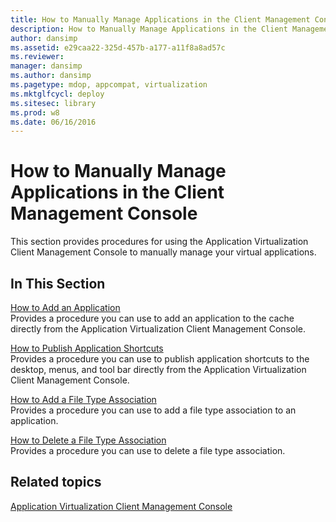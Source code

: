```yaml
---
title: How to Manually Manage Applications in the Client Management Console
description: How to Manually Manage Applications in the Client Management Console
author: dansimp
ms.assetid: e29caa22-325d-457b-a177-a11f8a8ad57c
ms.reviewer: 
manager: dansimp
ms.author: dansimp
ms.pagetype: mdop, appcompat, virtualization
ms.mktglfcycl: deploy
ms.sitesec: library
ms.prod: w8
ms.date: 06/16/2016
---
```



# How to Manually Manage Applications in the Client Management Console


This section provides procedures for using the Application Virtualization Client Management Console to manually manage your virtual applications.

## In This Section


<a href="" id="how-to-add-an-application"></a>[How to Add an Application](how-to-add-an-application.md)  
Provides a procedure you can use to add an application to the cache directly from the Application Virtualization Client Management Console.

<a href="" id="how-to-publish-application-shortcuts"></a>[How to Publish Application Shortcuts](how-to-publish-application-shortcuts.md)  
Provides a procedure you can use to publish application shortcuts to the desktop, menus, and tool bar directly from the Application Virtualization Client Management Console.

<a href="" id="how-to-add-a-file-type-association"></a>[How to Add a File Type Association](how-to-add-a-file-type-association.md)  
Provides a procedure you can use to add a file type association to an application.

<a href="" id="how-to-delete-a-file-type-association"></a>[How to Delete a File Type Association](how-to-delete-a-file-type-association.md)  
Provides a procedure you can use to delete a file type association.

## Related topics


[Application Virtualization Client Management Console](application-virtualization-client-management-console.md)

 

 





